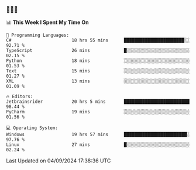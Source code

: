### 👋👋👋
<!--START_SECTION:waka-->
📊 **This Week I Spent My Time On** 

```text
💬 Programming Languages: 
C#                       18 hrs 55 mins      ███████████████████████░░   92.71 % 
TypeScript               26 mins             █░░░░░░░░░░░░░░░░░░░░░░░░   02.15 % 
Python                   18 mins             ░░░░░░░░░░░░░░░░░░░░░░░░░   01.53 % 
Text                     15 mins             ░░░░░░░░░░░░░░░░░░░░░░░░░   01.27 % 
XML                      13 mins             ░░░░░░░░░░░░░░░░░░░░░░░░░   01.09 % 

🔥 Editors: 
Jetbrainsrider           20 hrs 5 mins       █████████████████████████   98.44 % 
PyCharm                  19 mins             ░░░░░░░░░░░░░░░░░░░░░░░░░   01.56 % 

💻 Operating System: 
Windows                  19 hrs 57 mins      ████████████████████████░   97.76 % 
Linux                    27 mins             █░░░░░░░░░░░░░░░░░░░░░░░░   02.24 % 
```


 Last Updated on 04/09/2024 17:38:36 UTC
<!--END_SECTION:waka-->
